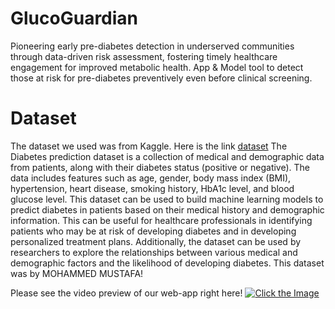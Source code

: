 # GlucoGuardian
Pioneering early pre-diabetes detection in underserved communities through data-driven risk assessment, fostering timely healthcare engagement for improved metabolic health. App &amp; Model tool to detect those at risk for pre-diabetes preventively even before clinical screening. 

# Dataset
The dataset we used was from Kaggle. Here is the link [dataset](https://www.kaggle.com/datasets/iammustafatz/diabetes-prediction-dataset/data)
The Diabetes prediction dataset is a collection of medical and demographic data from patients, along with their diabetes status (positive or negative). The data includes features such as age, gender, body mass index (BMI), hypertension, heart disease, smoking history, HbA1c level, and blood glucose level. This dataset can be used to build machine learning models to predict diabetes in patients based on their medical history and demographic information. This can be useful for healthcare professionals in identifying patients who may be at risk of developing diabetes and in developing personalized treatment plans. Additionally, the dataset can be used by researchers to explore the relationships between various medical and demographic factors and the likelihood of developing diabetes.
This dataset was by MOHAMMED MUSTAFA!

Please see the video preview of our web-app right here!
[![Click the Image](https://img.youtube.com/vi/yKKC470vt3w/maxresdefault.jpg)](https://youtu.be/yKKC470vt3w)
